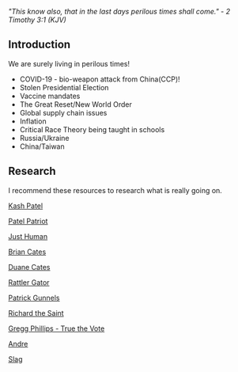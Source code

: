 *"This know also, that in the last days perilous times shall come." - 2 Timothy 3:1 (KJV)*

## Introduction

We are surely living in perilous times!

- COVID-19 - bio-weapon attack from China(CCP)!
- Stolen Presidential Election
- Vaccine mandates
- The Great Reset/New World Order
- Global supply chain issues
- Inflation
- Critical Race Theory being taught in schools
- Russia/Ukraine
- China/Taiwan

## Research

I recommend these resources to research what is really going on.

[Kash Patel](https://fightwithkash.com/)

[Patel Patriot](https://www.devolution.link)

[Just Human](https://linktr.ee/just_human)

[Brian Cates](https://riseofthenewmedia.com)

[Duane Cates](https://freeatlantis.com/@DuaneCates)

[Rattler Gator](https://jbwhiterattlergator.substack.com)

[Patrick Gunnels](https://truthsocial.com/@realpgunnels)

[Richard the Saint](https://truthsocial.com/@RichardTheSaint)

[Gregg Phillips - True the Vote](https://truthsocial.com/@greggphillips)

[Andre](https://freeatlantis.com/@Andre)

[Slag](https://freeatlantis.com/@SLAG)
